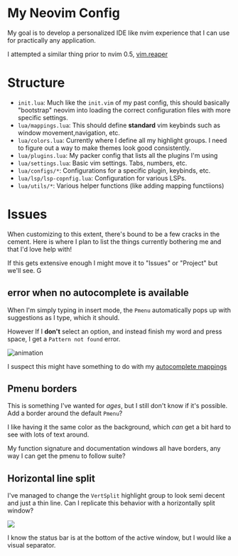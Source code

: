 # My Neovim Config

My goal is to develop a personalized IDE like nvim experience that I can use for practically any application.

I attempted a similar thing prior to nvim 0.5, [vim.reaper](https://github.com/gideonwolfe/vim.reaper)


#  Structure

* `init.lua`: Much like the `init.vim` of my past config, this should basically "bootstrap" neovim into loading the correct configuration files with more specific settings.
* `lua/mappings.lua`: This should define **standard** vim keybinds such as window movement,navigation, etc.
* `lua/colors.lua`: Currently where I define all my highlight groups. I need to figure out a way to make themes look good consistently.
* `lua/plugins.lua`: My packer config that lists all the plugins I'm using
* `lua/settings.lua`: Basic vim settings. Tabs, numbers, etc.
* `lua/configs/*`: Configurations for a specific plugin, keybinds, etc.
* `lua/lsp/lsp-copnfig.lua`: Configuration for various LSPs.
* `lua/utils/*`: Various helper functions (like adding mapping functiions)


# Issues

When customizing to this extent, there's bound to be a few cracks in the cement. Here is where I plan to list the things currently bothering me and that I'd love help with!

If this gets extensive enough I might move it to "Issues" or "Project" but we'll see.
G

## error when no autocomplete is available

When I'm simply typing in insert mode, the `Pmenu` automatically pops up with suggestions as I type, which it should.

However If I **don't** select an option, and instead finish my word and press space, I get a  `Pattern not found` error.

![animation](https://user-images.githubusercontent.com/32942052/129457282-fe5031c9-f004-4721-8082-593fef102ddf.gif)

I suspect this might have something to do with my [autocomplete mappings](https://github.com/GideonWolfe/nvim-lua/blob/5f0435084fd4e36ff6a5d570b25f4740a74460ca/lua/mappings.lua#L107)

## Pmenu borders

This is something I've wanted for *ages*, but I still don't know if it's possible. Add a border around the default `Pmenu`?

I like having it the same color as the background, which *can* get a bit hard to see with lots of text around.

My function signature and documentation windows all have borders, any way I can get the pmenu to follow suite?


## Horizontal line split

I've managed to change the `VertSplit` highlight group to look semi decent and just a thin line. Can I replicate this behavior with a horizontally split window? 

![](https://i.imgur.com/CiDG6UP.png)

I know the status
bar is at the bottom of the active window, but I would like a visual separator.
